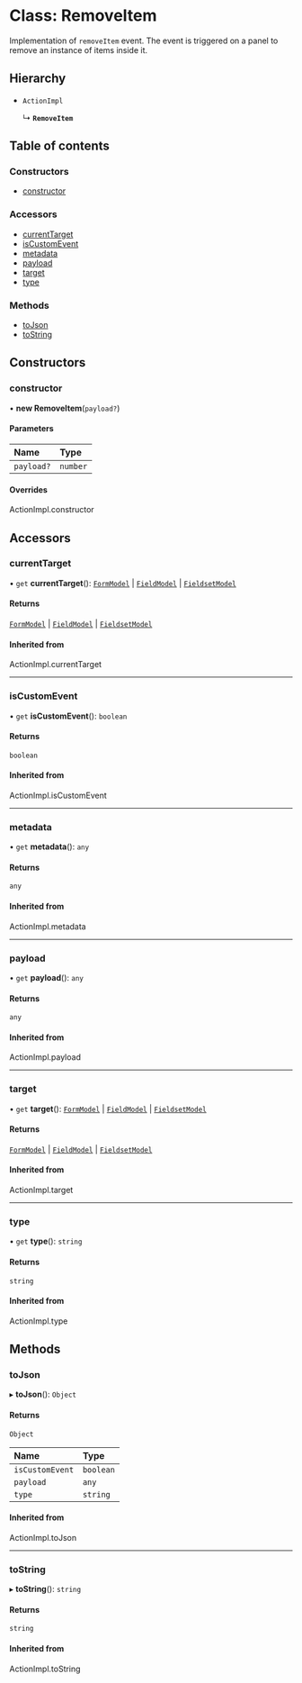 # Class: RemoveItem

Implementation of `removeItem` event. The event is triggered on a panel to remove an instance of items inside it.

## Hierarchy

- `ActionImpl`

  ↳ **`RemoveItem`**

## Table of contents

### Constructors

- [constructor](RemoveItem.md#constructor)

### Accessors

- [currentTarget](RemoveItem.md#currenttarget)
- [isCustomEvent](RemoveItem.md#iscustomevent)
- [metadata](RemoveItem.md#metadata)
- [payload](RemoveItem.md#payload)
- [target](RemoveItem.md#target)
- [type](RemoveItem.md#type)

### Methods

- [toJson](RemoveItem.md#tojson)
- [toString](RemoveItem.md#tostring)

## Constructors

### constructor

• **new RemoveItem**(`payload?`)

#### Parameters

| Name | Type |
| :------ | :------ |
| `payload?` | `number` |

#### Overrides

ActionImpl.constructor

## Accessors

### currentTarget

• `get` **currentTarget**(): [`FormModel`](../interfaces/FormModel.md) \| [`FieldModel`](../interfaces/FieldModel.md) \| [`FieldsetModel`](../interfaces/FieldsetModel.md)

#### Returns

[`FormModel`](../interfaces/FormModel.md) \| [`FieldModel`](../interfaces/FieldModel.md) \| [`FieldsetModel`](../interfaces/FieldsetModel.md)

#### Inherited from

ActionImpl.currentTarget

___

### isCustomEvent

• `get` **isCustomEvent**(): `boolean`

#### Returns

`boolean`

#### Inherited from

ActionImpl.isCustomEvent

___

### metadata

• `get` **metadata**(): `any`

#### Returns

`any`

#### Inherited from

ActionImpl.metadata

___

### payload

• `get` **payload**(): `any`

#### Returns

`any`

#### Inherited from

ActionImpl.payload

___

### target

• `get` **target**(): [`FormModel`](../interfaces/FormModel.md) \| [`FieldModel`](../interfaces/FieldModel.md) \| [`FieldsetModel`](../interfaces/FieldsetModel.md)

#### Returns

[`FormModel`](../interfaces/FormModel.md) \| [`FieldModel`](../interfaces/FieldModel.md) \| [`FieldsetModel`](../interfaces/FieldsetModel.md)

#### Inherited from

ActionImpl.target

___

### type

• `get` **type**(): `string`

#### Returns

`string`

#### Inherited from

ActionImpl.type

## Methods

### toJson

▸ **toJson**(): `Object`

#### Returns

`Object`

| Name | Type |
| :------ | :------ |
| `isCustomEvent` | `boolean` |
| `payload` | `any` |
| `type` | `string` |

#### Inherited from

ActionImpl.toJson

___

### toString

▸ **toString**(): `string`

#### Returns

`string`

#### Inherited from

ActionImpl.toString
